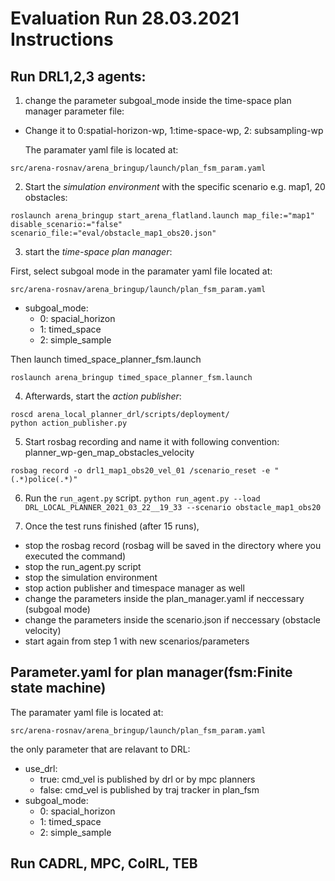 # Evaluation Run 28.03.2021 Instructions
## Run DRL1,2,3 agents:
1. change the parameter subgoal_mode inside the time-space plan manager parameter file:
- Change it to 0:spatial-horizon-wp, 1:time-space-wp, 2: subsampling-wp
  
    The paramater yaml file is located at:
```
src/arena-rosnav/arena_bringup/launch/plan_fsm_param.yaml
```


2. Start the *simulation environment* with the specific scenario e.g. map1, 20 obstacles:
```
roslaunch arena_bringup start_arena_flatland.launch map_file:="map1"  disable_scenario:="false" scenario_file:="eval/obstacle_map1_obs20.json"
```

3. start the *time-space plan manager*:

First, select subgoal mode in the paramater yaml file located at:
```
src/arena-rosnav/arena_bringup/launch/plan_fsm_param.yaml
```
* subgoal_mode:
  * 0:  spacial_horizon
  * 1:  timed_space
  * 2:  simple_sample

Then launch timed_space_planner_fsm.launch
```
roslaunch arena_bringup timed_space_planner_fsm.launch
```

4. Afterwards, start the *action publisher*:
```
roscd arena_local_planner_drl/scripts/deployment/
python action_publisher.py
```
5. Start rosbag recording and name it with following convention: planner_wp-gen_map_obstacles_velocity
```
rosbag record -o drl1_map1_obs20_vel_01 /scenario_reset -e "(.*)police(.*)"
```
6. Run the ```run_agent.py``` script.
```python run_agent.py --load DRL_LOCAL_PLANNER_2021_03_22__19_33 --scenario obstacle_map1_obs20```

7. Once the test runs finished (after 15 runs), 
- stop the rosbag record (rosbag will be saved in the directory where you executed the command)
- stop the run_agent.py script 
- stop the simulation environment
- stop action publisher and timespace manager as well
- change the parameters inside the plan_manager.yaml if neccessary (subgoal mode)
- change the parameters inside the scenario.json if neccessary (obstacle velocity)
- start again from step 1 with new scenarios/parameters


## Parameter.yaml for plan manager(fsm:Finite state machine) 
The paramater yaml file is located at:
```
src/arena-rosnav/arena_bringup/launch/plan_fsm_param.yaml
```

the only parameter that are relavant to DRL:
* use_drl:
  *  true:  cmd_vel is published by drl or by mpc planners
  *  false: cmd_vel is published by traj tracker in plan_fsm
* subgoal_mode:
  * 0:  spacial_horizon
  * 1:  timed_space
  * 2:  simple_sample

## Run CADRL, MPC, ColRL, TEB
